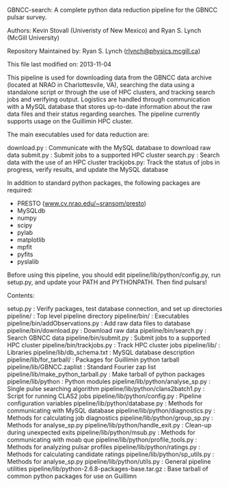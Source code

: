 GBNCC-search: A complete python data reduction pipeline for the GBNCC
pulsar survey.

Authors: Kevin Stovall (Univeristy of New Mexico) and Ryan S. Lynch
(McGill University)

Repository Maintained by: Ryan S. Lynch (rlynch@physics.mcgill.ca)

This file last modified on: 2013-11-04

This pipeline is used for downloading data from the GBNCC data archive
(located at NRAO in Charlottesvile, VA), searching the data using a
standalone script or through the use of HPC clusters, and tracking
search jobs and verifying output.  Logistics are handled through
communication with a MySQL database that stores up-to-date information
about the raw data files and their status regarding searches.  The
pipeline currently supports usage on the Guillimin HPC cluster.

The main executables used for data reduction are:

download.py : Communicate with the MySQL database to download raw data
submit.py   : Submit jobs to a supported HPC cluster
search.py   : Search data with the use of an HPC cluster
trackjobs.py: Track the status of jobs in progress, verify results,
and update the MySQL database

In addition to standard python packages, the following packages are
required:

- PRESTO (www.cv.nrao.edu/~sransom/presto)
- MySQLdb 
- numpy
- scipy
- pylab
- matplotlib
- mpfit
- pyfits
- pyslalib

Before using this pipeline, you should edit pipeline/lib/python/config.py,
run setup.py, and update your PATH and PYTHONPATH.  Then find pulsars!

Contents: 

setup.py : Verify packages, test database connection, and set up directories
pipeline/ : Top level pipeline directory 
pipeline/bin/ : Executables
pipeline/bin/addObservations.py : Add raw data files to database
pipeline/bin/download.py : Download raw data
pipeline/bin/search.py : Search GBNCC data
pipeline/bin/submit.py : Submit jobs to a supported HPC cluster
pipeline/bin/trackjobs.py : Track HPC cluster jobs
pipeline/lib/ : Libraries
pipeline/lib/db_schema.txt : MySQL database description
pipeline/lib/for_tarball/ : Packages for Guillimin python tarball
pipeline/lib/GBNCC.zaplist : Standard Fourier zap list
pipeline/lib/make_python_tarball.py : Make tarball of python packages
pipeline/lib/python : Python modules
pipeline/lib/python/analyse_sp.py : Single pulse searching algorithm
pipeline/lib/python/clans2batch1.py : Script for running CLAS2 jobs
pipeline/lib/python/config.py : Pipeline configuration variables
pipeline/lib/python/database.py : Methods for communicating with MySQL 
database
pipeline/lib/python/diagnostics.py : Methods for calculating job 
diagnostics
pipeline/lib/python/group_sp.py : Methods for analyse_sp.py
pipeline/lib/python/handle_exit.py : Clean-up during unexpected exits
pipeline/lib/python/msub.py : Methods for communicating with moab que
pipeline/lib/python/profile_tools.py : Methods for analyzing pulsar profiles
pipeline/lib/python/ratings.py : Methods for calculating candidate ratings
pipeline/lib/python/sp_utils.py : Methods for analyse_sp.py
pipeline/lib/python/utils.py : General pipeline utilities
pipeline/lib/python-2.6.8-packages-base.tar.gz : Base tarball of common 
python packages for use on Guillimn
